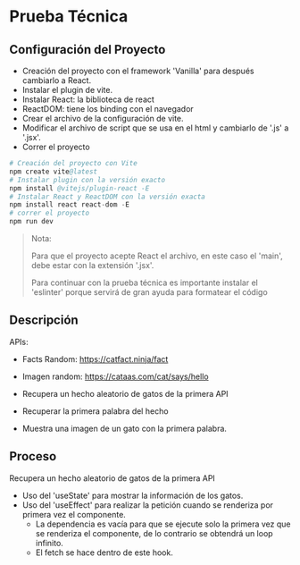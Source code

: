 # Prueba Técnica

## Configuración del Proyecto

- Creación del proyecto con el framework 'Vanilla' para después cambiarlo a React.
- Instalar el plugin de vite.
- Instalar React: la biblioteca de react
- ReactDOM: tiene los binding con el navegador
- Crear el archivo de la configuración de vite.
- Modificar el archivo de script que se usa en el html y cambiarlo de '.js' a '.jsx'.
- Correr el proyecto

```s
# Creación del proyecto con Vite
npm create vite@latest
# Instalar plugin con la versión exacto 
npm install @vitejs/plugin-react -E
# Instalar React y ReactDOM con la versión exacta
npm install react react-dom -E
# correr el proyecto
npm run dev
```

> Nota:
>
> Para que el proyecto acepte React el archivo, en este caso el  'main', debe estar con la extensión '.jsx'.
>
> Para continuar con la prueba técnica es importante instalar el 'eslinter' porque servirá de gran ayuda para formatear el código

## Descripción

APIs:

- Facts Random: https://catfact.ninja/fact
- Imagen random: https://cataas.com/cat/says/hello

- Recupera un hecho aleatorio de gatos de la primera API
- Recuperar la primera palabra del hecho
- Muestra una imagen de un gato con la primera palabra.

## Proceso

Recupera un hecho aleatorio de gatos de la primera API

- Uso del 'useState' para mostrar la información de los gatos.
- Uso del 'useEffect' para realizar la petición cuando se renderiza por primera vez el componente.
  - La dependencia es vacía para que se ejecute solo la primera vez que se renderiza el componente, de lo contrario se obtendrá un loop infinito.
  - El fetch se hace dentro de este hook.
